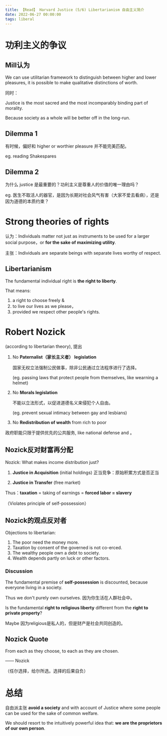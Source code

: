```yaml
---
title: 【Read】 Harvard Justice (5/6) Libertarianism 自由主义简介
date: 2022-06-27 00:00:00
tags: liberal
---
```


# 功利主义的争议

## Mill认为

We can use utilitarian framework to distinguish between higher and lower pleasures, it is possible to make qualitative distinctions of worth.

同时：

Justice is the most sacred and the most incomparably binding part of morality.

Because society as a whole will be better off in the long-run.

## Dilemma 1

有时候，偏好和 higher or worthier pleasure 并不能完美匹配。

eg. reading Shakespares

## Dilemma 2

为什么 justice 是最重要的？功利主义是尊重人的价值的唯一理由吗？

eg. 医生不取活人的器官，是因为长期对社会风气有害（大家不爱去看病），还是因为道德的本质约束？

# Strong theories of rights

认为：Individuals matter not just as instruments to be used for a larger social purpose，or __for the sake of maximizing utility__.

主张：Individuals are separate beings with separate lives worthy of respect.

## Libertarianism 

The fundamental individual right is __the right to liberty__.

That means:

1. a right to choose freely &
1. to live our lives as we please，
1. provided we respect other people's rights.

# Robert Nozick

(according to libertarian theory), 提出

1. No __Paternalist（家长主义者） legislation__

    国家无权立法强制公民做事，除非公民通过立法程序进行了选择。
    
    (eg. passing laws that protect people from themselves, like wearning a helmet)

1. No __Morals legislation__

    不能以立法形式，以促进道德名义来侵犯个人自由。

    (eg. prevent sexual intimacy between gay and lesbians)

1. No __Redistribution of wealth__ from rich to poor

政府职能只限于提供优先的公共服务, like national defense and 。

## Nozick反对财富再分配

Nozick: What makes income distribution just?

1. __Justice in Acquisition__ (initial holdings) 正当竞争：原始积累方式是否正当

2. __Justice in Transfer__ (free market) 

Thus：__taxation__ = taking of earnings = __forced labor = slavery__

（Violates principle of self-possession）

## Nozick的观点反对者

Objections to libertarian:

1. The poor need the money more.
1. Taxation by consent of the governed is not co-erced.
1. The wealthy people own a debt to society.
1. Wealth depends partly on luck or other factors.

### Discussion 

The fundamental premise of __self-possession__ is discounted, because everyone living in a society. 

Thus we don't purely own ourselves. 因为你生活在人群社会中。

Is the fundamental __right to religious liberty__ different from the __right
to private property__? 

Maybe 因为religious是私人的，但是财产是社会共同创造的。

## Nozick Quote

From each as they choose, to each as they are chosen. 

—— Nozick 

（任尔选择，给尔所选。选择的后果自负）

# 总结

自由派主张 __avoid a society__ and with account of Justice where some people can be used for the sake of common welfare.  

We should resort to the intuitively powerful idea that: __we are the proprietors of our own person__. 
